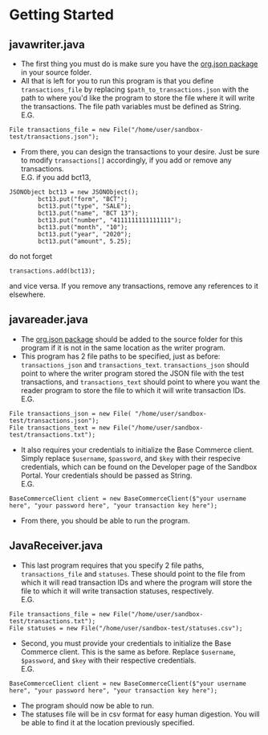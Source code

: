 # Getting Started
## javawriter.java
* The first thing you must do is make sure you have the [org.json package](https://github.com/stleary/JSON-java) in your source folder.
* All that is left for you to run this program is that you define `transactions_file` by replacing `$path_to_transactions.json` with the path to where you'd like the program to store the file where it will write the transactions. The file path variables must be defined as String.   
E.G.
```
File transactions_file = new File("/home/user/sandbox-test/transactions.json");
```
* From there, you can design the transactions to your desire. Just be sure to modify `transactions[]` accordingly, if you add or remove any transactions.   
E.G. if you add bct13,
```
JSONObject bct13 = new JSONObject();
        bct13.put("form", "BCT");
        bct13.put("type", "SALE");
        bct13.put("name", "BCT 13");
        bct13.put("number", "4111111111111111");
        bct13.put("month", "10");
        bct13.put("year", "2020");
        bct13.put("amount", 5.25);
```
do not forget
```
transactions.add(bct13);
```
and vice versa. If you remove any transactions, remove any references to it elsewhere.

## javareader.java
* The [org.json package](https://github.com/stleary/JSON-java) should be added to the source folder for this program if it is not in the same location as the writer program. 
* This program has 2 file paths to be specified, just as before: `transactions_json` and `transactions_text`. `transactions_json` should point to where the writer program stored the JSON file with the test transactions, and `transactions_text` should point to where you want the reader program to store the file to which it will write transaction IDs.     
E.G.
```
File transactions_json = new File( "/home/user/sandbox-test/transactions.json");
File transactions_text = new File("/home/user/sandbox-test/transactions.txt");

```
* It also requires your credentials to initialize the Base Commerce client. Simply replace `$username`, `$password`, and `$key` with their respecive credentials, which can be found on the Developer page of the Sandbox Portal. Your credentials should be passed as String.      
E.G. 
```
BaseCommerceClient client = new BaseCommerceClient($"your username here", "your password here", "your transaction key here");
```
* From there, you should be able to run the program. 

## JavaReceiver.java
* This last program requires that you specify 2 file paths, `transactions_file` and `statuses`. These should point to the file from which it will read transaction IDs and where the program will store the file to which it will write transaction statuses, respectively.    
E.G.
```
File transactions_file = new File("/home/user/sandbox-test/transactions.txt");
File statuses = new File("/home/user/sandbox-test/statuses.csv");
```
* Second, you must provide your credentials to initialize the Base Commerce client. This is the same as before. Replace `$username`, `$password`, and `$key` with their respective credentials.   
E.G.
```
BaseCommerceClient client = new BaseCommerceClient($"your username here", "your password here", "your transaction key here");
```
* The program should now be able to run.
* The statuses file will be in csv format for easy human digestion. You will be able to find it at the location previously specified. 
